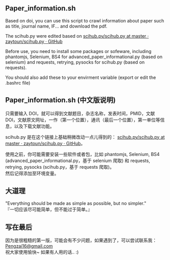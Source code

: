 ## Paper_information.sh  
Based on doi, you can use this script to crawl information about paper such as title, journal name, IF... and download the pdf.  

The scihub.py were edited based on [scihub.py/scihub.py at master · zaytoun/scihub.py · GitHub](https://github.com/zaytoun/scihub.py/blob/master/scihub/scihub.py)

Before use, you need to install some packages or sofeware, including phantomjs, Selenium, BS4 for advanced_paper_informational.py (based on selenium) and requests, retrying, pysocks for scihub.py (based on requests).  

You should also add these to your envirment variable (export or edit the .bashrc file)

## Paper_information.sh (中文版说明)
只需要输入 DOI，就可以得到文献题目，杂志名称，发表时间，PMID，文献DOI，文献原文网址，一作（第一个位置），通讯（最后一个位置），第一单位等信息，以及下载文献功能。  

scihub.py 是在这个链接上基础稍微改动一点儿得到的： [scihub.py/scihub.py at master · zaytoun/scihub.py · GitHub](https://github.com/zaytoun/scihub.py/blob/master/scihub/scihub.py)。

使用之前，你可能需要安装一些软件或者包，比如 phantomjs, Selenium, BS4 (advanced_paper_informational.py，基于 selenium 爬取) 和 requests, retrying, pysocks (scihub.py，基于 requests 爬取)。  
然后记得添加至环境变量。

## 大道理  
"Everything should be made as simple as possible, but no simpler."  
『一切应该尽可能简单，但不能过于简单。』

## 写在最后  
因为是很粗糙的第一版，可能会有不少问题，如果遇到了，可以尝试联系我：Pengzai16@gmail.com  
祝大家使用愉快~ 如果有人用的话.. :)
